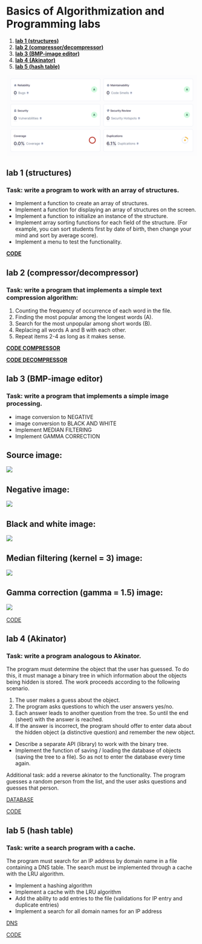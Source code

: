 # Basics of Algorithmization and Programming labs 
1. **[lab 1 (structures)](https://github.com/gabrpavel/BSUIR/tree/main/term2#lab-1-structures)**
2. **[lab 2 (compressor/decompressor)](https://github.com/gabrpavel/BSUIR/tree/main/term2#lab-2-compressordecompressor)**
3. **[lab 3 (BMP-image editor)](https://github.com/gabrpavel/BSUIR/tree/main/term2#lab-3-bmp-image-editor)**
4. **[lab 4 (Akinator)](https://github.com/gabrpavel/BSUIR/tree/main/term2#lab-4-akinator)**
5. **[lab 5 (hash table)](https://github.com/gabrpavel/BSUIR/tree/main/term2#lab-5-hash-table)**

![](sources/SonarCloud.png)

## lab 1 (structures)
### Task: write a program to work with an array of structures.
- Implement a function to create an array of structures.
- Implement a function for displaying an array of structures on the screen.
- Implement a function to initialize an instance of the structure.
- Implement array sorting functions for each field of the structure. (For example, you can sort students first by date of birth, then change your mind and sort by average score).
- Implement a menu to test the functionality.

**[CODE](labs/lab1)**

## lab 2 (compressor/decompressor)
### Task: write a program that implements a simple text compression algorithm:
1.	Counting the frequency of occurrence of each word in the file.
2.	Finding the most popular among the longest words (A).
3.	Search for the most unpopular among short words (B).
4.	Replacing all words A and B with each other.
5.	Repeat items 2-4 as long as it makes sense.

**[CODE COMPRESSOR](labs/lab2/compressor)** 

**[CODE DECOMPRESSOR](labs/lab2/decompressor)**

## lab 3 (BMP-image editor)
### Task: write a program that implements a simple image processing.
* image conversion to NEGATIVE
* image conversion to BLACK AND WHITE
* Implement MEDIAN FILTERING
* Implement GAMMA CORRECTION

## Source image:
![](https://github.com/gabrpavel/BSUIR/raw/main/term2/sources/dune.bmp)

## Negative image:
![](https://github.com/gabrpavel/BSUIR/raw/main/term2/sources/negative.bmp)

## Black and white image:
![](https://github.com/gabrpavel/BSUIR/raw/main/term2/sources/black_and_white.bmp)

## Median filtering (kernel = 3) image:
![](https://github.com/gabrpavel/BSUIR/raw/main/term2/sources/median_filter.bmp)

## Gamma correction (gamma = 1.5) image:
![](https://github.com/gabrpavel/BSUIR/raw/main/term2/sources/gamma_correction.bmp)


[CODE](labs/lab3/image_editor)

## lab 4 (Akinator)
### Task: write a program analogous to Akinator.
 The program must determine the object that the user has guessed. To do this, it must manage a binary tree in which information about the objects being hidden is stored. The work proceeds according to the following scenario.


1) The user makes a guess about the object.
2) The program asks questions to which the user answers yes/no.
3) Each answer leads to another question from the tree. So until the end (sheet) with the answer is reached.
4) If the answer is incorrect, the program should offer to enter data about the hidden object (a distinctive question) and remember the new object.
- Describe a separate API (library) to work with the binary tree.
- Implement the function of saving / loading the database of objects (saving the tree to a file). So as not to enter the database every time again.  

Additional task: add a reverse akinator to the functionality. The program guesses a random person from the list, and the user asks questions and guesses that person. 

[DATABASE](sources/database.txt)

[CODE](labs/lab4/akinator)

## lab 5 (hash table)
### Task: write a search program with a cache.
The program must search for an IP address by domain name in a file containing a DNS table. The search must be implemented through a cache with the LRU algorithm.
* Implement a hashing algorithm
* Implement a cache with the LRU algorithm
* Add the ability to add entries to the file (validations for IP entry and duplicate entries)
* Implement a search for all domain names for an IP address
  
[DNS](sources/DNS.txt)

[CODE](labs/lab5)
